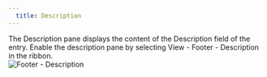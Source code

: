 ```yaml
---
  title: Description
---
```

The Description pane displays the content of the Description field of the entry. Enable the description pane by selecting View - Footer - Description in the ribbon.  
![Footer - Description](https://webdevolutions.azureedge.net/docs/en/rdm/mac/clip10587.png) 
